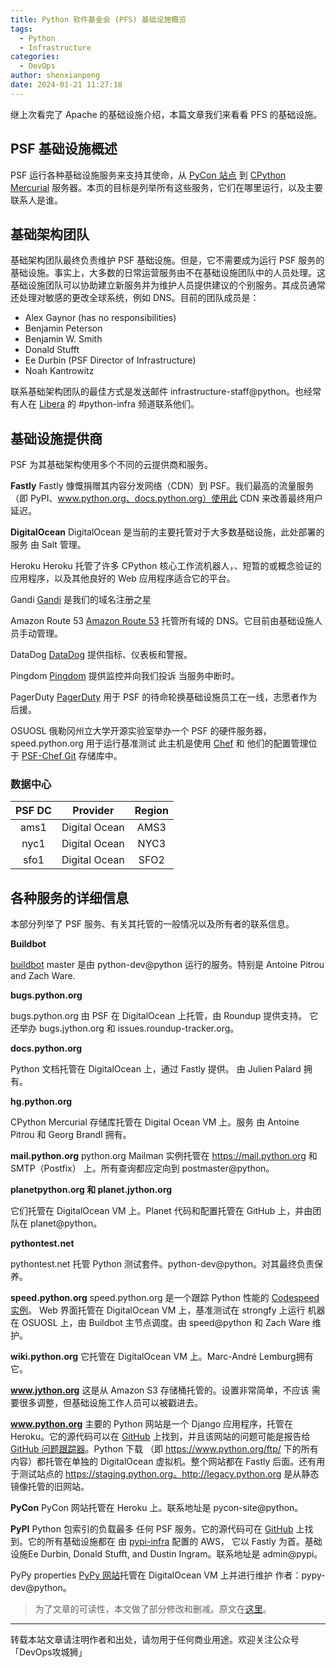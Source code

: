 ```yaml
---
title: Python 软件基金会 (PFS) 基础设施概览
tags:
  - Python
  - Infrastructure
categories:
  - DevOps
author: shenxianpeng
date: 2024-01-21 11:27:18
---
```


继上次看完了 Apache 的基础设施介绍，本篇文章我们来看看 PFS 的基础设施。

## PSF 基础设施概述

PSF 运行各种基础设施服务来支持其使命，从 [PyCon 站点](https://us.pycon.org/) 到 [CPython Mercurial](https://hg.python.org/) 服务器。本页的目标是列举所有这些服务，它们在哪里运行，以及主要联系人是谁。

## 基础架构团队

基础架构团队最终负责维护 PSF 基础设施。但是，它不需要成为运行 PSF 服务的基础设施。事实上，大多数的日常运营服务由不在基础设施团队中的人员处理。这基础设施团队可以协助建立新服务并为维护人员提供建议的个别服务。其成员通常还处理对敏感的更改全球系统，例如 DNS。目前的团队成员是：

* Alex Gaynor (has no responsibilities)
* Benjamin Peterson
* Benjamin W. Smith
* Donald Stufft
* Ee Durbin (PSF Director of Infrastructure)
* Noah Kantrowitz

联系基础架构团队的最佳方式是发送邮件 infrastructure-staff@python。也经常有人在 [Libera](https://libera.chat/) 的 #python-infra 频道联系他们。

## 基础设施提供商

PSF 为其基础架构使用多个不同的云提供商和服务。

**Fastly**
Fastly 慷慨捐赠其内容分发网络（CDN）到 PSF。我们最高的流量服务（即 PyPI、www.python.org、docs.python.org）使用此 CDN 来改善最终用户延迟。

**DigitalOcean**
DigitalOcean 是当前的主要托管对于大多数基础设施，此处部署的服务 由 Salt 管理。

Heroku
Heroku 托管了许多 CPython 核心工作流机器人，、短暂的或概念验证的应用程序，以及其他良好的 Web 应用程序适合它的平台。

Gandi
[Gandi](https://www.gandi.net/en-US) 是我们的域名注册之星

Amazon Route 53
[Amazon Route 53](https://aws.amazon.com/route53/) 托管所有域的 DNS。它目前由基础设施人员手动管理。

DataDog
[DataDog](https://www.datadoghq.com/) 提供指标、仪表板和警报。

Pingdom
[Pingdom](https://www.pingdom.com/) 提供监控并向我们投诉 当服务中断时。

PagerDuty
[PagerDuty](https://www.pagerduty.com/) 用于 PSF 的待命轮换基础设施员工在一线，志愿者作为后援。

OSUOSL
俄勒冈州立大学开源实验室举办一个 PSF 的硬件服务器，speed.python.org 用于运行基准测试 此主机是使用 [Chef](www.getchef.com) 和 他们的配置管理位于 [PSF-Chef Git](https://github.com/python/psf-chef) 存储库中。

### 数据中心

| PSF DC |    Provider   | Region |
|:------:|:-------------:|:------:|
| ams1   | Digital Ocean | AMS3   |
| nyc1   | Digital Ocean | NYC3   |
| sfo1   | Digital Ocean | SFO2   |

## 各种服务的详细信息

本部分列举了 PSF 服务、有关其托管的一般情况以及所有者的联系信息。

**Buildbot**

[buildbot](https://www.python.org/dev/buildbot/) master 是由 python-dev@python 运行的服务。特别是 Antoine Pitrou and Zach Ware.

**bugs.python.org**

bugs.python.org 由 PSF 在 DigitalOcean 上托管，由 Roundup 提供支持。 它还举办 bugs.jython.org 和 issues.roundup-tracker.org。

**docs.python.org**

Python 文档托管在 DigitalOcean 上，通过 Fastly 提供。 由 Julien Palard 拥有。

**hg.python.org**

CPython Mercurial 存储库托管在 Digital Ocean VM 上。服务 由 Antoine Pitrou 和 Georg Brandl 拥有。

**mail.python.org**
python.org Mailman 实例托管在 https://mail.python.org 和 SMTP（Postfix） 上。所有查询都应定向到 postmaster@python。

**planetpython.org 和 planet.jython.org**

它们托管在 DigitalOcean VM 上。Planet 代码和配置托管在 GitHub 上，并由团队在 planet@python。

**pythontest.net**

pythontest.net 托管 Python 测试套件。python-dev@python。对其最终负责保养。

**speed.python.org**
speed.python.org 是一个跟踪 Python 性能的 [Codespeed 实例](https://github.com/zware/codespeed)。 Web 界面托管在 DigitalOcean VM 上，基准测试在 strongfy 上运行 机器在 OSUOSL 上，由 Buildbot 主节点调度。由 speed@python 和 Zach Ware 维护。

**wiki.python.org**
它托管在 DigitalOcean VM 上。Marc-André Lemburg拥有它。

**www.jython.org**
这是从 Amazon S3 存储桶托管的。设置非常简单，不应该 需要很多调整，但基础设施工作人员可以被戳进去。

**www.python.org**
主要的 Python 网站是一个 Django 应用程序，托管在 Heroku。它的源代码可以在 [GitHub](https://github.com/python/pythondotorg) 上找到，并且该网站的问题可能是报告给 [GitHub 问题跟踪器](https://github.com/python/pythondotorg/issues)。Python 下载 （即 https://www.python.org/ftp/ 下的所有内容）都托管在单独的 DigitalOcean 虚拟机。整个网站都在 Fastly 后面。还有用于测试站点的 https://staging.python.org。http://legacy.python.org 是从静态镜像托管的旧网站。

**PyCon**
PyCon 网站托管在 Heroku 上。联系地址是 pycon-site@python。

**PyPI**
Python 包索引的负载最多 任何 PSF 服务。它的源代码可在 [GitHub](https://github.com/pypa/warehouse) 上找到。它的所有基础设施都在 由 [pypi-infra](https://github.com/pypi/infra) 配置的 AWS， 它以 Fastly 为首。基础设施Ee Durbin, Donald Stufft, and Dustin Ingram。联系地址是 admin@pypi。

PyPy properties
[PyPy 网站](pypy.org)托管在 DigitalOcean VM 上并进行维护 作者：pypy-dev@python。

> 为了文章的可读性，本文做了部分修改和删减。原文在[这里](https://infra.psf.io/overview.html)。

---

转载本站文章请注明作者和出处，请勿用于任何商业用途。欢迎关注公众号「DevOps攻城狮」
